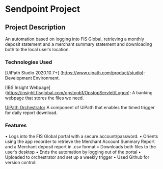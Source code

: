 # <strong> Sendpoint Project </strong> #

## <strong> Project Description </strong> ##

An automation based on logging into FIS Global, retrieving a monthly deposit statement 
and a merchant summary statement and downloading both to the local user’s location.

### <strong> Technologies Used </strong> ###

[UiPath Studio 2020.10.7+] (https://www.uipath.com/product/studio): Development Environment.

[IBS Insight Webpage] (https://insight.fisglobal.com/opstopb1/OpstopServlet/Logon): A banking webpage that stores the files we need.

[UiPath Orchestrator](www.cloud.uipath.com/) A component of UiPath that enables the timed trigger for daily report download.

### <strong> Features </strong> ###

•	Logs into the FIS Global portal with a secure account/password.
•	Orients using the app recorder to retrieve the Merchant Account Summary Report and a Merchant deposit report in .csv format
•	Downloads both files to the user’s desktop
•	Ends the automation by logging out of the portal
•	Uploaded to orchestrator and set up a weekly trigger
•	Used Github for version control.

